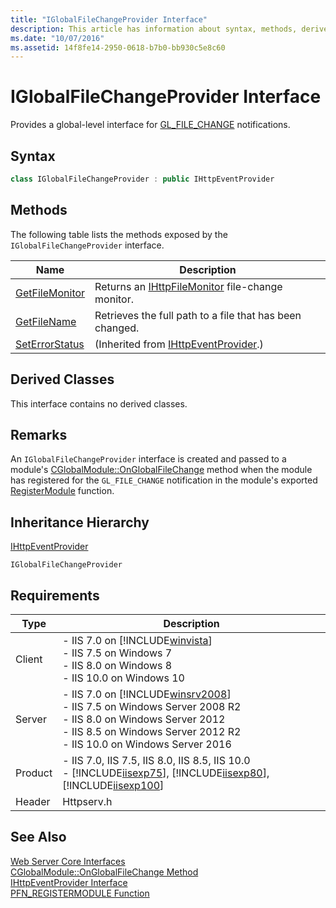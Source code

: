 ```yaml
---
title: "IGlobalFileChangeProvider Interface"
description: This article has information about syntax, methods, derived classes, inheritance hierarchy, and requirements for the IGlobalFileChangeProvider interface.
ms.date: "10/07/2016"
ms.assetid: 14f8fe14-2950-0618-b7b0-bb930c5e8c60
---
```

# IGlobalFileChangeProvider Interface
Provides a global-level interface for [GL_FILE_CHANGE](../../web-development-reference/native-code-api-reference/request-processing-constants.md) notifications.  
  
## Syntax  
  
```cpp  
class IGlobalFileChangeProvider : public IHttpEventProvider  
```  
  
## Methods  
 The following table lists the methods exposed by the `IGlobalFileChangeProvider` interface.  
  
|Name|Description|  
|----------|-----------------|  
|[GetFileMonitor](../../web-development-reference/native-code-api-reference/iglobalfilechangeprovider-getfilemonitor-method.md)|Returns an [IHttpFileMonitor](../../web-development-reference/native-code-api-reference/ihttpfilemonitor-interface.md) file-change monitor.|  
|[GetFileName](../../web-development-reference/native-code-api-reference/iglobalfilechangeprovider-getfilename-method.md)|Retrieves the full path to a file that has been changed.|  
|[SetErrorStatus](../../web-development-reference/native-code-api-reference/ihttpeventprovider-seterrorstatus-method.md)|(Inherited from [IHttpEventProvider](../../web-development-reference/native-code-api-reference/ihttpeventprovider-interface.md).)|  
  
## Derived Classes  
 This interface contains no derived classes.  
  
## Remarks  
 An `IGlobalFileChangeProvider` interface is created and passed to a module's [CGlobalModule::OnGlobalFileChange](../../web-development-reference/native-code-api-reference/cglobalmodule-onglobalfilechange-method.md) method when the module has registered for the `GL_FILE_CHANGE` notification in the module's exported [RegisterModule](../../web-development-reference/native-code-api-reference/pfn-registermodule-function.md) function.  
  
## Inheritance Hierarchy  
 [IHttpEventProvider](../../web-development-reference/native-code-api-reference/ihttpeventprovider-interface.md)  
  
 `IGlobalFileChangeProvider`  
  
## Requirements  
  
|Type|Description|  
|----------|-----------------|  
|Client|-   IIS 7.0 on [!INCLUDE[winvista](../../wmi-provider/includes/winvista-md.md)]<br />-   IIS 7.5 on Windows 7<br />-   IIS 8.0 on Windows 8<br />-   IIS 10.0 on Windows 10|  
|Server|-   IIS 7.0 on [!INCLUDE[winsrv2008](../../wmi-provider/includes/winsrv2008-md.md)]<br />-   IIS 7.5 on Windows Server 2008 R2<br />-   IIS 8.0 on Windows Server 2012<br />-   IIS 8.5 on Windows Server 2012 R2<br />-   IIS 10.0 on Windows Server 2016|  
|Product|-   IIS 7.0, IIS 7.5, IIS 8.0, IIS 8.5, IIS 10.0<br />-   [!INCLUDE[iisexp75](../../web-development-reference/native-code-api-reference/includes/iisexp75-md.md)], [!INCLUDE[iisexp80](../../web-development-reference/native-code-api-reference/includes/iisexp80-md.md)], [!INCLUDE[iisexp100](../../web-development-reference/native-code-api-reference/includes/iisexp100-md.md)]|  
|Header|Httpserv.h|  
  
## See Also  
 [Web Server Core Interfaces](../../web-development-reference/native-code-api-reference/web-server-core-interfaces.md)   
 [CGlobalModule::OnGlobalFileChange Method](../../web-development-reference/native-code-api-reference/cglobalmodule-onglobalfilechange-method.md)   
 [IHttpEventProvider Interface](../../web-development-reference/native-code-api-reference/ihttpeventprovider-interface.md)   
 [PFN_REGISTERMODULE Function](../../web-development-reference/native-code-api-reference/pfn-registermodule-function.md)
